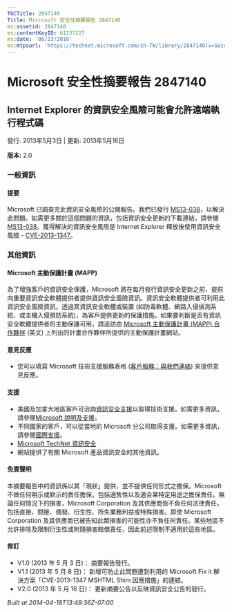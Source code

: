 ```yaml
---
TOCTitle: 2847140
Title: Microsoft 安全性摘要報告 2847140
ms:assetid: 2847140
ms:contentKeyID: 61237227
ms:date: '06/23/2016'
ms:mtpsurl: 'https://technet.microsoft.com/zh-TW/library/2847140(v=Security.10)'
---
```



Microsoft 安全性摘要報告 2847140
================================

Internet Explorer 的資訊安全風險可能會允許遠端執行程式碼
--------------------------------------------------------

發行: 2013年5月3日 | 更新: 2013年5月16日

**版本:** 2.0

### 一般資訊

#### 提要

Microsoft 已調查完此資訊安全風險的公開報告。我們已發行 [MS13-038](https://technet.microsoft.com/zh-tw/security/bulletin/ms13-038)，以解決此問題。如需更多關於這個問題的資訊，包括資訊安全更新的下載連結，請參閱 [MS13-038](https://technet.microsoft.com/zh-tw/security/bulletin/ms13-038)。獲得解決的資訊安全風險是 Internet Explorer 釋放後使用資訊安全風險 - [CVE-2013-1347](http://www.cve.mitre.org/cgi-bin/cvename.cgi?name=cve-2013-1347)。

### 其他資訊

#### Microsoft 主動保護計畫 (MAPP)

為了增強客戶的資訊安全保護，Microsoft 將在每月發行資訊安全更新之前，提前向重要資訊安全軟體提供者提供資訊安全風險資訊。資訊安全軟體提供者可利用此資訊安全風險資訊，透過其資訊安全軟體或裝置 (如防毒軟體、網路入侵偵測系統、或主機入侵預防系統)，為客戶提供更新的保護措施。如果要判斷是否有資訊安全軟體提供者的主動保護可用，請造訪由 [Microsoft 主動保護計畫 (MAPP) 合作夥伴](http://www.microsoft.com/security/msrc/collaboration/mapp.aspx) (英文) 上列出的計畫合作夥伴所提供的主動保護計畫網站。

#### 意見反應

-   您可以填寫 Microsoft 技術支援服務表格 ([客戶服務：與我們連絡](http://support.microsoft.com/kb/?scid=sw;en;1257&showpage=1&ws=technet&sd=tech?ln=zh-tw)) 來提供意見反應。

#### 支援

-   美國及加拿大地區客戶可洽詢[資訊安全支援](https://consumersecuritysupport.microsoft.com/default.aspx?mkt=zh-tw&scrx=1)以取得技術支援。如需更多資訊，請參閱[Microsoft 說明及支援](http://support.microsoft.com/?ln=zh-tw)。
-   不同國家的客戶，可以從當地的 Microsoft 分公司取得支援。如需更多資訊，請參閱[國際支援](http://support.microsoft.com/common/international.aspx)。
-   [Microsoft TechNet 資訊安全](http://technet.microsoft.com/zh-tw/security/default.aspx)
-   網站提供了有關 Microsoft 產品資訊安全的其他資訊。

#### 免責聲明

本摘要報告中的資訊係以其「現狀」提供，並不提供任何形式之擔保。Microsoft 不做任何明示或默示的責任擔保，包括適售性以及適合某特定用途之擔保責任。無論任何情況下的損害，Microsoft Corporation 及其供應商皆不負任何法律責任，包括直接、間接、偶發、衍生性、所失業務利益或特殊損害。即使 Microsoft Corporation 及其供應商已被告知此類損害的可能性亦不負任何責任。某些地區不允許排除及限制衍生性或附隨損害賠償責任，因此前述限制不適用於這些地區。

#### 修訂

-   V1.0 (2013 年 5 月 3 日)： 摘要報告發行。
-   V1.1 (2013 年 5 月 8 日)： 新增可防止此問題遭到利用的 Microsoft Fix it 解決方案「CVE-2013-1347 MSHTML Shim 因應措施」的連結。
-   V2.0 (2013 年 5 月 16 日)： 更新摘要公告以反映資訊安全公告的發行。

*Built at 2014-04-18T13:49:36Z-07:00*
